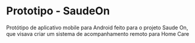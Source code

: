 # Prototipo - SaudeOn
Protótipo de aplicativo mobile para Android feito para o projeto Saude On, que visava criar um sistema de acompanhamento remoto para Home Care
